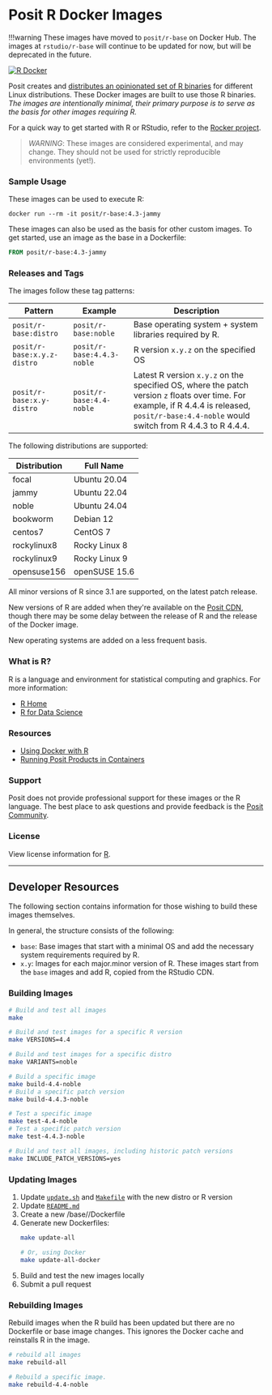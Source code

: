 # Posit R Docker Images

!!!warning These images have moved to `posit/r-base` on Docker Hub. The images at `rstudio/r-base` will continue to be updated for now, but will be deprecated in the future.

[![R Docker](https://github.com/rstudio/r-docker/actions/workflows/build.yml/badge.svg)](https://github.com/rstudio/r-docker/actions/workflows/build.yml)

Posit creates and [distributes an opinionated set of R
binaries](https://github.com/rstudio/r-builds) for different Linux
distributions. These Docker images are built to use those R binaries. *The
images are intentionally minimal, their primary purpose is to serve as the
basis for other images requiring R.* 

For a quick way to get started with R or RStudio, 
refer to the [Rocker project](https://www.rocker-project.org/).

> *WARNING*: These images are considered experimental, and may change. They should
> not be used for strictly reproducible environments (yet!). 

### Sample Usage

These images can be used to execute R:

```
docker run --rm -it posit/r-base:4.3-jammy
```

These images can also be used as the basis for other custom images. To get
started, use an image as the base in a Dockerfile:

```dockerfile
FROM posit/r-base:4.3-jammy
```

### Releases and Tags

The images follow these tag patterns: 

| Pattern | Example | Description |
| --- | --- | --- | 
| `posit/r-base:distro` | `posit/r-base:noble` |  Base operating system + system libraries required by R. |
| `posit/r-base:x.y.z-distro` | `posit/r-base:4.4.3-noble` | R version `x.y.z` on the specified OS |
| `posit/r-base:x.y-distro` | `posit/r-base:4.4-noble` | Latest R version `x.y.z` on the specified OS, where the patch version `z` floats over time. For example, if R 4.4.4 is released, `posit/r-base:4.4-noble` would switch from R 4.4.3 to R 4.4.4.|


The following distributions are supported:  

| Distribution  | Full Name |
| ------------- |-----------|
| focal         | Ubuntu 20.04 |
| jammy         | Ubuntu 22.04 |
| noble         | Ubuntu 24.04 |
| bookworm      | Debian 12 |
| centos7       | CentOS 7 |
| rockylinux8   | Rocky Linux 8 |
| rockylinux9   | Rocky Linux 9 |
| opensuse156   | openSUSE 15.6 |

All minor versions of R since 3.1 are supported, on the latest patch release.

New versions of R are added when they're available on the
[Posit CDN](https://cdn.posit.co/r/versions.json), though there may be
some delay between the release of R and the release of the Docker image.

New operating systems are added on a less frequent basis. 


### What is R?

R is a language and environment for statistical computing and graphics. For more information:

- [R Home](https://www.r-project.org/about.html)
- [R for Data Science](https://r4ds.had.co.nz/) 

### Resources

- [Using Docker with R](https://solutions.posit.co/envs-pkgs/environments/docker/)
- [Running Posit Products in Containers](https://solutions.posit.co/architecting/docker/) 

### Support

Posit does not provide professional support for these images or the R
language. The best place to ask questions and provide feedback is the [Posit
Community](https://community.rstudio.com/).

### License

View license information for [R](https://www.r-project.org/Licenses/).


---

## Developer Resources

The following section contains information for those wishing to build these
images themselves.

In general, the structure consists of the following:

- `base`: Base images that start with a minimal OS and add the necessary system
  requirements required by R.
- `x.y`: Images for each major.minor version of R. These images start from the
  `base` images and add R, copied from the RStudio CDN. 


### Building Images

```bash
# Build and test all images
make

# Build and test images for a specific R version
make VERSIONS=4.4

# Build and test images for a specific distro
make VARIANTS=noble

# Build a specific image
make build-4.4-noble
# Build a specific patch version
make build-4.4.3-noble

# Test a specific image
make test-4.4-noble
# Test a specific patch version
make test-4.4.3-noble

# Build and test all images, including historic patch versions
make INCLUDE_PATCH_VERSIONS=yes
```

### Updating Images

1. Update [`update.sh`](update.sh) and [`Makefile`](Makefile) with the new distro or R version
2. Update [`README.md`](README.md)
3. Create a new /base/<distro>/Dockerfile
4. Generate new Dockerfiles:
    ```bash
    make update-all

    # Or, using Docker
    make update-all-docker
    ```
5. Build and test the new images locally
6. Submit a pull request

### Rebuilding Images

Rebuild images when the R build has been updated but there are no Dockerfile or base image changes.
This ignores the Docker cache and reinstalls R in the image.

```bash
# rebuild all images
make rebuild-all

# Rebuild a specific image.
make rebuild-4.4-noble
```
